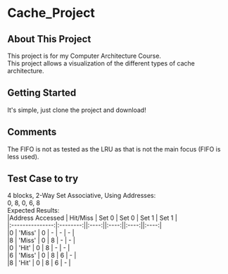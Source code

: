 # Cache_Project
## About This Project
This project is for my Computer Architecture Course.  
This project allows a visualization of the different types of cache architecture.  


## Getting Started
It's simple, just clone the project and download!

## Comments
The FIFO is not as tested as the LRU as that is not the main focus (FIFO is less used).

## Test Case to try
4 blocks, 2-Way Set Associative, Using Addresses:  
0, 8, 0, 6, 8    
Expected Results:  
|Address Accessed | Hit/Miss | Set 0 | Set 0 | Set 1 | Set 1 |  
|:---------------:|:--------:||:----:||:----:||:----:||:----:|  
|0 | 'Miss' | 0 | - | - | - |   
|8 | 'Miss' | 0 | 8 | - | - |   
|0 | 'Hit'  | 0 | 8 | - | - |   
|6 | 'Miss' | 0 | 8 | 6 | - |   
|8 | 'Hit'  | 0 | 8 | 6 | - |   
  
